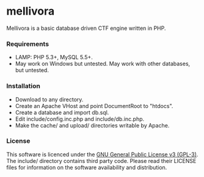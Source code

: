 mellivora
=========

Mellivora is a basic database driven CTF engine written in PHP.

### Requirements

- LAMP: PHP 5.3+, MySQL 5.5+.
- May work on Windows but untested. May work with other databases, but untested.

### Installation

- Download to any directory.
- Create an Apache VHost and point DocumentRoot to "htdocs".
- Create a database and import db.sql.
- Edit include/config.inc.php and include/db.inc.php.
- Make the cache/ and upload/ directories writable by Apache.

### License

This software is licenced under the [GNU General Public License v3 (GPL-3)](http://www.tldrlegal.com/license/gnu-general-public-license-v3-%28gpl-3%29). The include/ directory contains third party code. Please read their LICENSE files for information on the software availability and distribution.